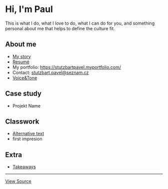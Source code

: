 # Hi, I'm Paul

This is what I do, what I love to do, what I can do for you, and something personal about me that helps to define the culture fit.

## About me

- [My story](02-first-impression)
- [Resumé](04-experience)
- My portfolio: https://stutzbartpavel.myportfolio.com/
- Contact: stutzbart.pavel@seznam.cz
- [Voice&Tone](05-voice-&-tone)

## Case study

- Projekt Name

## Classwork

- [Alternative text](01-alternative-text/)
- first impresion

## Extra
- [Takeaways](takeaways)

---

[View Source](https://pavelstutzbart.github.io/english-for-designers/)
